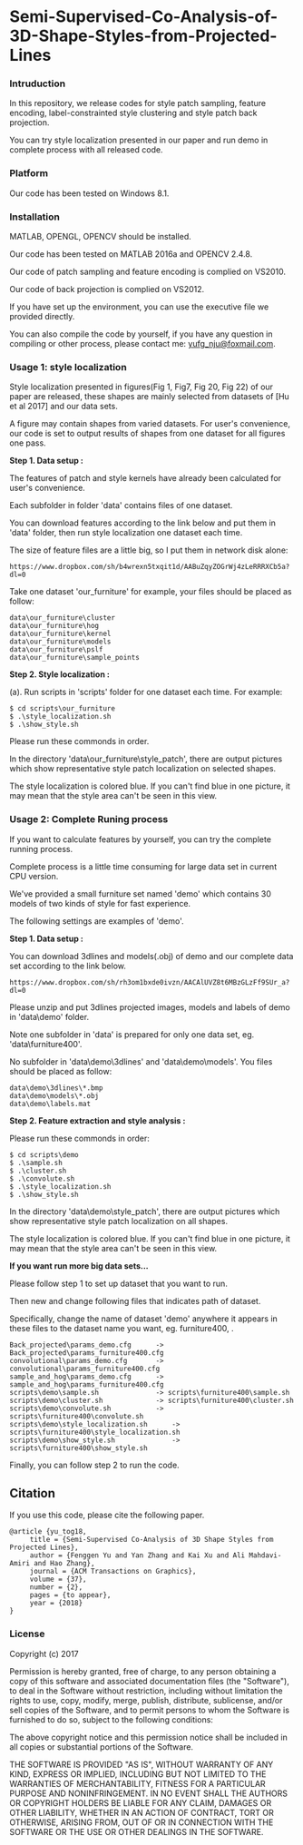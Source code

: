 # Semi-Supervised-Co-Analysis-of-3D-Shape-Styles-from-Projected-Lines

### Intruduction

In this repository, we release codes for style patch sampling, feature encoding, label-constrainted style clustering and style patch back projection.

You can try style localization presented in our paper and run demo in complete process with all released code.

### Platform

Our code has been tested on Windows 8.1.

### Installation

MATLAB, OPENGL, OPENCV should be installed.

Our code has been tested on MATLAB 2016a and OPENCV 2.4.8.

Our code of patch sampling and feature encoding is complied on VS2010.

Our code of back projection is complied on VS2012.

If you have set up the environment, you can use the executive file we provided directly.

You can also compile the code by yourself, if you have any question in compiling or other process, please contact me: yufg_nju@foxmail.com.

### Usage 1: style localization

Style localization presented in figures(Fig 1, Fig7, Fig 20, Fig 22) of our paper are released, these shapes are mainly selected from datasets of [Hu et al 2017] and our data sets.

A figure may contain shapes from varied datasets. For user's convenience, our code is set to output results of shapes from one dataset for all figures one pass.

**Step 1. Data setup :**

The features of patch and style kernels have already been calculated for user's convenience. 

Each subfolder in folder 'data' contains files of one dataset. 

You can download features according to the link below and put them in 'data' folder, then run style localization one dataset each time.

The size of feature files are a little big, so I put them in network disk alone:
```
https://www.dropbox.com/sh/b4wrexn5txqit1d/AABuZqyZOGrWj4zLeRRRXCb5a?dl=0
```

Take one dataset 'our_furniture' for example, your files should be placed as follow:

```
data\our_furniture\cluster
data\our_furniture\hog
data\our_furniture\kernel
data\our_furniture\models
data\our_furniture\pslf
data\our_furniture\sample_points
```

**Step 2. Style localization :**
	
(a). Run scripts in 'scripts' folder for one dataset each time. For example: 

```
$ cd scripts\our_furniture
$ .\style_localization.sh
$ .\show_style.sh
```

Please run these commonds in order.

In the directory 'data\our_furniture\style_patch', there are output pictures which show representative style patch localization on selected shapes. 

The style localization is colored blue. If you can't find blue in one picture, it may mean that the style area can't be seen in this view.

### Usage 2: Complete Runing process

If you want to calculate features by yourself, you can try the complete running process.

Complete process is a little time consuming for large data set in current CPU version. 

We've provided a small furniture set named 'demo' which contains 30 models of two kinds of style for fast experience.

The following settings are examples of 'demo'.

**Step 1. Data setup :**

You can download 3dlines and models(.obj) of demo and our complete data set according to the link below.
```
https://www.dropbox.com/sh/rh3om1bxde0ivzn/AACAlUVZ8t6MBzGLzFf9SUr_a?dl=0
```
Please unzip and put 3dlines projected images, models and labels of demo in 'data\demo' folder.

Note one subfolder in 'data' is prepared for only one data set, eg. 'data\furniture400'. 

No subfolder in 'data\demo\3dlines' and 'data\demo\models'. You files should be placed as follow:

```
data\demo\3dlines\*.bmp
data\demo\models\*.obj
data\demo\labels.mat
```

**Step 2. Feature extraction and style analysis :**
	
Please run these commonds in order:

```
$ cd scripts\demo
$ .\sample.sh
$ .\cluster.sh
$ .\convolute.sh
$ .\style_localization.sh
$ .\show_style.sh
```

In the directory 'data\demo\style_patch', there are output pictures which show representative style patch localization on all shapes. 

The style localization is colored blue. If you can't find blue in one picture, it may mean that the style area can't be seen in this view.

**If you want run more big data sets...**

Please follow step 1 to set up dataset that you want to run.

Then new and change following files that indicates path of dataset.

Specifically, change the name of dataset 'demo' anywhere it appears in these files to the dataset name you want, eg. furniture400, .

```
Back_projected\params_demo.cfg  	-> Back_projected\params_furniture400.cfg
convolutional\params_demo.cfg   	-> convolutional\params_furniture400.cfg
sample_and_hog\params_demo.cfg  	-> sample_and_hog\params_furniture400.cfg
scripts\demo\sample.sh          	-> scripts\furniture400\sample.sh
scripts\demo\cluster.sh          	-> scripts\furniture400\cluster.sh
scripts\demo\convolute.sh          	-> scripts\furniture400\convolute.sh
scripts\demo\style_localization.sh  	-> scripts\furniture400\style_localization.sh
scripts\demo\show_style.sh          	-> scripts\furniture400\show_style.sh
```
Finally, you can follow step 2 to run the code.

## Citation
If you use this code, please cite the following paper.
```
@article {yu_tog18,
     title = {Semi-Supervised Co-Analysis of 3D Shape Styles from Projected Lines},
     author = {Fenggen Yu and Yan Zhang and Kai Xu and Ali Mahdavi-Amiri and Hao Zhang},
     journal = {ACM Transactions on Graphics},
     volume = {37},
     number = {2},
     pages = {to appear},
     year = {2018}
}
```

### License

Copyright (c) 2017

Permission is hereby granted, free of charge, to any person obtaining a copy
of this software and associated documentation files (the "Software"), to deal
in the Software without restriction, including without limitation the rights
to use, copy, modify, merge, publish, distribute, sublicense, and/or sell
copies of the Software, and to permit persons to whom the Software is
furnished to do so, subject to the following conditions:

The above copyright notice and this permission notice shall be included in all
copies or substantial portions of the Software.

THE SOFTWARE IS PROVIDED "AS IS", WITHOUT WARRANTY OF ANY KIND, EXPRESS OR
IMPLIED, INCLUDING BUT NOT LIMITED TO THE WARRANTIES OF MERCHANTABILITY,
FITNESS FOR A PARTICULAR PURPOSE AND NONINFRINGEMENT. IN NO EVENT SHALL THE
AUTHORS OR COPYRIGHT HOLDERS BE LIABLE FOR ANY CLAIM, DAMAGES OR OTHER
LIABILITY, WHETHER IN AN ACTION OF CONTRACT, TORT OR OTHERWISE, ARISING FROM,
OUT OF OR IN CONNECTION WITH THE SOFTWARE OR THE USE OR OTHER DEALINGS IN THE
SOFTWARE.
